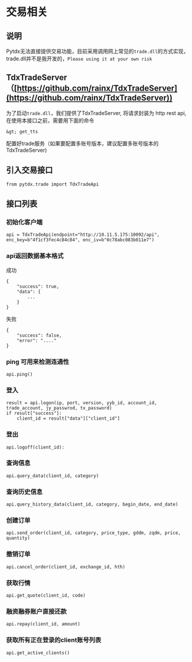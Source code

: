 
# 交易相关

## 说明

Pytdx无法直接提供交易功能，目前采用调用网上常见的`trade.dll`的方式实现，trade.dll并不是我开发的，`Please using it at your own risk`

## TdxTradeServer （[https://github.com/rainx/TdxTradeServer](https://github.com/rainx/TdxTradeServer))

为了启动`trade.dll`，我们提供了TdxTradeServer, 将请求封装为 http rest api, 在使用本接口之前，需要用下面的命令

```
&gt; get_tts

```

配置好trade服务（如果要配置多账号版本，建议配置多账号版本的TdxTradeServer)

## 引入交易接口

```
from pytdx.trade import TdxTradeApi

```

## 接口列表

### 初始化客户端

```
api = TdxTradeApi(endpoint="http://10.11.5.175:10092/api", enc_key=b"4f1cf3fec4c84c84", enc_iv=b"0c78abc083b011e7")

```

### api返回数据基本格式

成功

```
{
    "success": true,
    "data": {
        ...
    }
}

```

失败

```
{
    "success": false,
    "error": "...."
}

```

### ping 可用来检测连通性

```
api.ping()

```

### 登入

```
result = api.logon(ip, port, version, yyb_id, account_id, trade_account, jy_passwrod, tx_password)
if result["success"]:
    client_id = result["data"]["client_id"]

```

### 登出

```
api.logoff(client_id):

```

### 查询信息

```
api.query_data(client_id, category)

```

### 查询历史信息

```
api.query_history_data(client_id, category, begin_date, end_date)

```

### 创建订单

```
api.send_order(client_id, category, price_type, gddm, zqdm, price, quantity)

```

### 撤销订单

```
api.cancel_order(client_id, exchange_id, hth)

```

### 获取行情

```
api.get_quote(client_id, code)

```

### 融资融券账户直接还款

```
api.repay(client_id, amount)

```

### 获取所有正在登录的client账号列表

```
api.get_active_clients()

```
